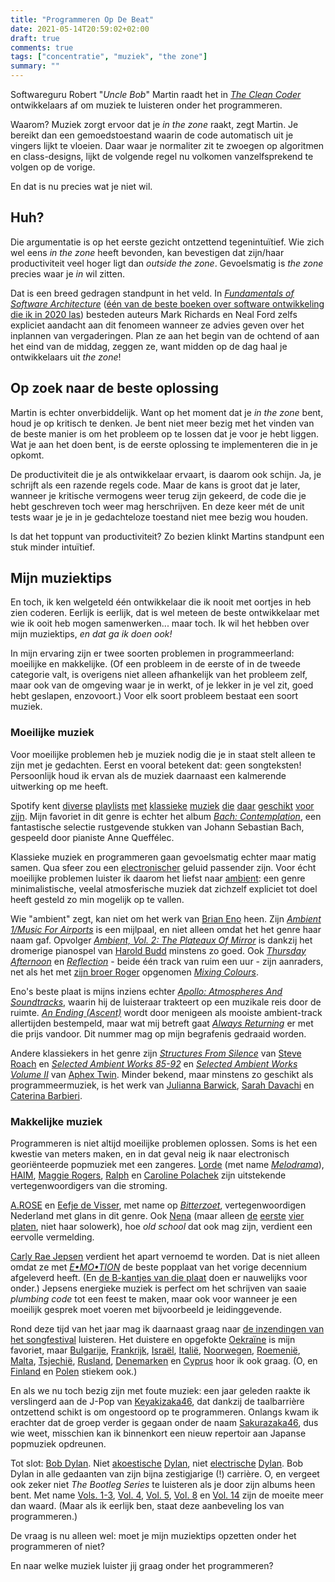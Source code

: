 ```yaml
---
title: "Programmeren Op De Beat"
date: 2021-05-14T20:59:02+02:00
draft: true
comments: true
tags: ["concentratie", "muziek", "the zone"]
summary: ""
---
```


Softwareguru Robert "*Uncle Bob*" Martin raadt het in [*The Clean Coder*](https://www.pearson.com/us/higher-education/program/Martin-Clean-Coder-The-A-Code-of-Conduct-for-Professional-Programmers/PGM8366.html) ontwikkelaars af om muziek te luisteren onder het programmeren. 


Waarom? Muziek zorgt ervoor dat je *in the zone* raakt, zegt Martin. Je bereikt dan een gemoedstoestand waarin de code automatisch uit je vingers lijkt te vloeien. Daar waar je normaliter zit te zwoegen op algoritmen en class-designs, lijkt de volgende regel nu volkomen vanzelfsprekend te volgen op de vorige. 


En dat is nu precies wat je niet wil. 


## Huh?


Die argumentatie is op het eerste gezicht ontzettend tegenintuïtief. Wie zich wel eens *in the zone* heeft bevonden, kan bevestigen dat zijn/haar productiviteit veel hoger ligt dan *outside the zone*. Gevoelsmatig is *the zone* precies waar je *in* wil zitten. 


Dat is een breed gedragen standpunt in het veld. In [*Fundamentals of Software Architecture*](https://www.oreilly.com/library/view/fundamentals-of-software/9781492043447/) ([één van de beste boeken over software ontwikkeling die ik in 2020 las](blog/21-05-03-de-beste-boeken-over-software-ontwikkeling-die-ik-in-2020-las)) besteden auteurs Mark Richards en Neal Ford zelfs expliciet aandacht aan dit fenomeen wanneer ze advies geven over het inplannen van vergaderingen. Plan ze aan het begin van de ochtend of aan het eind van de middag, zeggen ze, want midden op de dag haal je ontwikkelaars uit *the zone*!


## Op zoek naar de beste oplossing


Martin is echter onverbiddelijk. Want op het moment dat je *in the zone* bent, houd je op kritisch te denken. Je bent niet meer bezig met het vinden van de beste manier is om het probleem op te lossen dat je voor je hebt liggen. Wat je aan het doen bent, is de eerste oplossing te implementeren die in je opkomt.


De productiviteit die je als ontwikkelaar ervaart, is daarom ook schijn. Ja, je schrijft als een razende regels code. Maar de kans is groot dat je later, wanneer je kritische vermogens weer terug zijn gekeerd, de code die je hebt geschreven toch weer mag herschrijven. En deze keer mét de unit tests waar je je in je gedachteloze toestand niet mee bezig wou houden. 


Is dat het toppunt van productiviteit? Zo bezien klinkt Martins standpunt een stuk minder intuïtief. 


## Mijn muziektips


En toch, ik ken welgeteld één ontwikkelaar die ik nooit met oortjes in heb zien coderen. Eerlijk is eerlijk, dat is wel meteen de beste ontwikkelaar met wie ik ooit heb mogen samenwerken... maar toch. Ik wil het hebben over mijn muziektips, *en dat ga ik doen ook!*


In mijn ervaring zijn er twee soorten problemen in programmeerland: moeilijke en makkelijke. (Of een probleem in de eerste of in de tweede categorie valt, is overigens niet alleen afhankelijk van het probleem zelf, maar ook van de omgeving waar je in werkt, of je lekker in je vel zit, goed hebt geslapen, enzovoort.) Voor elk soort probleem bestaat een soort muziek.


### Moeilijke muziek


Voor moeilijke problemen heb je muziek nodig die je in staat stelt alleen te zijn met je gedachten. Eerst en vooral betekent dat: geen songteksten! Persoonlijk houd ik ervan als de muziek daarnaast een kalmerende uitwerking op me heeft. 


Spotify kent [diverse](https://open.spotify.com/playlist/37i9dQZF1DWYkztttC1w38?si=8be142a3a8994f8d) [playlists](https://open.spotify.com/playlist/37i9dQZF1DWVFeEut75IAL?si=3658bf33e7104c2a) [met](https://open.spotify.com/playlist/37i9dQZF1DWUvHZA1zLcjW?si=a982fe52e5c14969) [klassieke](https://open.spotify.com/playlist/37i9dQZF1DX7KrTMVQnM02?si=35879ca7eff348ee) [muziek](https://open.spotify.com/playlist/37i9dQZF1DWXUpC6mczRpA?si=0ab6c01532584b4c) [die](https://open.spotify.com/playlist/37i9dQZF1DWZYpU3rwrcAz?si=9f24ce8fcf59439f) [daar](https://open.spotify.com/playlist/37i9dQZF1DWU1JctQodQRj?si=aacb86e75a644882) [geschikt](https://open.spotify.com/playlist/37i9dQZF1DX2XWJkYVfE4v?si=98ecd73797c142f8) [voor](https://open.spotify.com/playlist/37i9dQZF1DX9dX3aBjsxqd?si=31895ff4992b4707) [zijn](https://open.spotify.com/playlist/37i9dQZF1DWUajed02NzWR?si=158dd46f003b4a2d). Mijn favoriet in dit genre is echter het album [*Bach: Contemplation*](https://open.spotify.com/album/02Koa96QFRsejQDA39Widn?si=f_Fb0FEVQw-quc9sCjMdlA), een fantastische selectie rustgevende stukken van Johann Sebastian Bach, gespeeld door pianiste Anne Queffélec.


Klassieke muziek en programmeren gaan gevoelsmatig echter maar matig samen. Qua sfeer zou een [electronischer](https://open.spotify.com/playlist/37i9dQZF1DX5trt9i14X7j?si=391ad70daf014b57) geluid passender zijn. Voor écht moeilijke problemen luister ik daarom het liefst naar [ambient](https://en.wikipedia.org/wiki/Ambient_music): een genre minimalistische, veelal atmosferische muziek dat zichzelf expliciet tot doel heeft gesteld zo min mogelijk op te vallen.


Wie "ambient" zegt, kan niet om het werk van [Brian Eno](https://open.spotify.com/artist/7MSUfLeTdDEoZiJPDSBXgi?si=ldc7nPdHTqiQdyykRTpCtg) heen. Zijn [*Ambient 1/Music For Airports*](https://open.spotify.com/album/063f8Ej8rLVTz9KkjQKEMa?si=vvld5s9fSzazBXLfvKsRsA) is een mijlpaal, en niet alleen omdat het het genre haar naam gaf. Opvolger [*Ambient, Vol. 2: The Plateaux Of Mirror*](https://open.spotify.com/album/5ma9r5NFV0poevmydI2qgO?si=Gw6YNYh8T7inKc60DTOpDA) is dankzij het dromerige pianospel van [Harold Budd](https://open.spotify.com/artist/3uOCouLFR4bVx0XeiQJSbl?si=URT5B-bnQEmeBi0-0eV7IQ) minstens zo goed. Ook [*Thursday Afternoon*](https://open.spotify.com/album/6AKF0REZoFiXMorWDpSiZt?si=H4Be-Be5QUecOQ-sR1sX7w) en [*Reflection*](https://open.spotify.com/album/4M33Lu2f5yApwDiPjVKXTl?si=7UL_XNVeQVa-n5TIUwse9Q) - beide één track van ruim een uur - zijn aanraders, net als het met [zijn broer Roger](https://open.spotify.com/artist/7JCthCuu5Wmxv2avqVFolo?si=CaMaKziNTUyKGaoPAKKQ6Q) opgenomen [*Mixing Colours*](https://open.spotify.com/album/7IPh831tMAre1SRBWzp5Vz?si=RUzvQXxIQlKExmuU4SZopg).


Eno's beste plaat is mijns inziens echter [*Apollo: Atmospheres And Soundtracks*](https://open.spotify.com/album/1Km58i317Pm5bQR3wPHKcO?si=5_UrKCz4QwG1UOx_sxtn1g), waarin hij de luisteraar trakteert op een muzikale reis door de ruimte. [*An Ending (Ascent)*](https://open.spotify.com/track/4ZknuVR2jOpMOcfwWpsuEr?si=5bdefbbd208f416e) wordt door menigeen als mooiste ambient-track allertijden bestempeld, maar wat mij betreft gaat [*Always Returning*](https://open.spotify.com/track/2Z81Ao2PO7UANNZBplQ29O?si=c5fcaf5a64f74efb) er met die prijs vandoor. Dit nummer mag op mijn begrafenis gedraaid worden.


Andere klassiekers in het genre zijn [*Structures From Silence*](https://open.spotify.com/album/4lu0DTSxRVeC1xcCIcaKlg?si=VE19GbamQd6MKbyzN6ZYEw) van [Steve Roach](https://open.spotify.com/artist/00gh6kmKYOu8xyorRxQm6a?si=JD7Xpd5YT1iBqAh2ocXEMw) en [*Selected Ambient Works 85-92*](https://open.spotify.com/album/7aNclGRxTysfh6z0d8671k?si=YzPDI-AASYeakcoyEd2kwg) en [*Selected Ambient Works Volume II*](https://open.spotify.com/album/17vHPMmoxN5B8cdhCDeMTe?si=pkJY5oO-T0eyItQ0BTfQiQ) van [Aphex Twin](https://open.spotify.com/artist/6kBDZFXuLrZgHnvmPu9NsG?si=XdzS6lgoScOnrdclbG7Ckg). Minder bekend, maar minstens zo geschikt als programmeermuziek, is het werk van [Julianna Barwick](https://open.spotify.com/artist/0HWfFWL4vVrbaBQqxVCwCi?si=SG6PFWPLQUu_A0-8VR3wkA), [Sarah Davachi](https://open.spotify.com/artist/2Swn6We5XXpyDz1YxRkprA?si=raBOsI8ETkq4jBJDbZo5Hw) en [Caterina Barbieri](https://open.spotify.com/artist/61WgG5fz5ilJrMne7tE1zu?si=377ARMkaSHm3vrfVMxJm7Q).


### Makkelijke muziek


Programmeren is niet altijd moeilijke problemen oplossen. Soms is het een kwestie van meters maken, en in dat geval neig ik naar electronisch georiënteerde popmuziek met een zangeres. [Lorde](https://open.spotify.com/artist/163tK9Wjr9P9DmM0AVK7lm?si=7uH4U2bJQb2ba00MtlKurA) (met name [*Melodrama*](https://open.spotify.com/album/4oCGmYsAQOWt2ACWTpNUU6?si=G8hmMb6gT3S3RLsNu5Rspw)), [HAIM](https://open.spotify.com/artist/4Ui2kfOqGujY81UcPrb5KE?si=ZGC8Xj17QieLSdjwyLWqPA), [Maggie Rogers](https://open.spotify.com/artist/4NZvixzsSefsNiIqXn0NDe?si=0svMlg4dQDuFj5xLRtl1eQ), [Ralph](https://open.spotify.com/artist/1Ss8sy3C3XXQgxYRwjDln8?si=HgLiSUzjRhq1ncCH5sXmcA) en [Caroline Polachek](https://open.spotify.com/artist/4Ge8xMJNwt6EEXOzVXju9a?si=7w5H1X3OR6iC9VmBpon_tg) zijn uitstekende vertegenwoordigers van die stroming. 


[A.ROSE](https://open.spotify.com/artist/2OVNpc4uw8YDruLaxNhGB5?si=t1q0fhrjQVGmDEId40yAXg) en [Eefje de Visser](https://open.spotify.com/artist/33KABng8GO42ojFJVcABxQ?si=mz4C7E2DRoWCINZk_tDVSQ), met name op [*Bitterzoet*](https://open.spotify.com/album/6i4IItGQSRvbdBguRDggMI?si=bF_yr825TV2E7WDErY7-Lw), vertegenwoordigen Nederland met glans in dit genre. Ook [Nena](https://open.spotify.com/artist/6Tz0QRoe083BcOo2YbG9lV?si=fC03_r75TxiID5zfsGBDag) (maar alleen [de](https://open.spotify.com/album/78hVLZZJhaXgrnfXKc6yxF?si=inoGQ_ixSZ2lg9cQEvTxhA) [eerste](https://open.spotify.com/album/2OBWk8cRB06GF9wWlHO7wr?si=foccPz85Q1WMgECaGrGhxg) [vier](https://open.spotify.com/album/5vCoRAQaCRYhErG37FPBsc?si=JT1dJJ5VS_OY80zpd1xN4g) [platen](https://open.spotify.com/album/09zqro03Vzw6EoaCVmstBa?si=qXJ_fWBbQpCmkpzvdfYgKQ), niet haar solowerk), hoe *old school* dat ook mag zijn, verdient een eervolle vermelding.


[Carly Rae Jepsen](https://open.spotify.com/artist/6sFIWsNpZYqfjUpaCgueju?si=qSyjFomzTneaSgh1KjTDLw) verdient het apart vernoemd te worden. Dat is niet alleen omdat ze met [*E•MO•TION*](https://open.spotify.com/album/2oj3FG6fos7zAQJxLQGzou?si=JVerM9_XRS6Ew0GVUO5VDQ) de beste popplaat van het vorige decennium afgeleverd heeft. (En [de B-kantjes van die plaat](https://open.spotify.com/album/31776n0a6xHYMHSlK4983u?si=C6rDGYiRRGi1TZwVRl3r1A) doen er nauwelijks voor onder.) Jepsens energieke muziek is perfect om het schrijven van saaie *plumbing code* tot een feest te maken, maar ook voor wanneer je een moeilijk gesprek moet voeren met bijvoorbeeld je leidinggevende.


Rond deze tijd van het jaar mag ik daarnaast graag naar [de inzendingen van het songfestival](https://open.spotify.com/playlist/37i9dQZF1DWVCKO3xAlT1Q?si=7774b5fc6dbe4ee3) luisteren. Het duistere en opgefokte [Oekraïne](https://open.spotify.com/track/7mEDVrAHDnQJStDo8jKJJm?si=0294ddb9f26c486e) is mijn favoriet, maar [Bulgarije](https://open.spotify.com/track/6R6i1KOZjiPYLZ8dC0cUgd?si=561f408df49543f4), [Frankrijk](https://open.spotify.com/track/1uAOCTevGnyKIDbgZdOCnE?si=2be83200f4cb4da5), [Israël](https://open.spotify.com/track/76TRCnbYfo9GU5DPsZ1uI9?si=f4f2fe8b395a4b69), [Italië](https://open.spotify.com/track/1lWWoec2z1j88GRblI5anV?si=d02ddec6badc4afb), [Noorwegen](https://open.spotify.com/track/1ISMa0THMDKFBq2UMfm02e?si=1dda4934dc094e23), [Roemenië](https://open.spotify.com/track/3JhdCHaJZWnvIqFRHhQfCs?si=dd0c3ca541144562), [Malta](https://open.spotify.com/track/0NbGUXzlqYkSKlGiduwo84?si=357a83bbedc04552), [Tsjechië](https://open.spotify.com/track/0AriSxYRoQelGrFEmS1BWm?si=fefb8f7c516b4bee), [Rusland](https://open.spotify.com/track/6Dz383ZHSKzWh5ZTL7aRra?si=8dfd35a1b37440ca), [Denemarken](https://open.spotify.com/track/5KLDajsSLvA5n2zTwKycvF?si=5f896ba5f1df4988) en [Cyprus](https://open.spotify.com/track/4TAttqXwjj56xZQVKvlX0K?si=32b2b537bf044b3e) hoor ik ook graag. (O, en [Finland](https://open.spotify.com/track/1Z1BSrmGhjw4FVEtySGI54?si=c85689a4dc6d49fc) en [Polen](https://open.spotify.com/track/3vTq9AmdeZt7QVslH68LK8?si=3f49b62e94d04df5) stiekem ook.)


En als we nu toch bezig zijn met foute muziek: een jaar geleden raakte ik verslingerd aan de J-Pop van [Keyakizaka46](https://open.spotify.com/artist/03E7w8NrBr4lNCK33TQyil?si=0b4hdkI-QDy0wMc071DnIg), dat dankzij de taalbarrière ontzettend schikt is om ongestoord op te programmeren. Onlangs kwam ik erachter dat de groep verder is gegaan onder de naam [Sakurazaka46](https://open.spotify.com/artist/0Ti7MfCiVVQAK8zLSiqlto?si=ZqjTOJyuRxqJ-CYoveO5Qg), dus wie weet, misschien kan ik binnenkort een nieuw repertoir aan Japanse popmuziek opdreunen.


Tot slot: [Bob Dylan](https://open.spotify.com/artist/74ASZWbe4lXaubB36ztrGX?si=kjGmb_xfTA6Veo1_RzMKRg). Niet [akoestische](https://open.spotify.com/album/0o1uFxZ1VTviqvNaYkTJek?si=WAreT7R-ReeqbF8--XqYfw) [Dylan](https://open.spotify.com/album/7DZeLXvr9eTVpyI1OlqtcS?si=-qNjZSSHSBGt9QWdu2v7HQ), niet [electrische](https://open.spotify.com/album/6YabPKtZAjxwyWbuO9p4ZD?si=obZ5dPchSqezsfER3pwMCg) [Dylan](https://open.spotify.com/album/4NP1rhnsPdYpnyJP0p0k0L?si=mkFT_BkhQ4G8Q5eLHOfzXA). Bob Dylan in alle gedaanten van zijn bijna zestigjarige (!) carrière. O, en vergeet ook zeker niet *The Bootleg Series* te luisteren als je door zijn albums heen bent. Met name [Vols. 1-3](https://open.spotify.com/album/0ELQw29ii1k2eHnAYgt5kw?si=2iQWOoh4TxK5jCrcSsiDcw), [Vol. 4](https://open.spotify.com/album/2dAxS22qLNJsj2QbmYCr1V?si=9Cu427tQQg-_J6Wl9QD7iA), [Vol. 5](https://open.spotify.com/album/5CaLbGDGFhuhPKdxOokHmK?si=MbCgAs8MRs-MGEn9a0G7kQ), [Vol. 8](https://open.spotify.com/album/6vwOn4M8sbRbnFB3ZXfLSD?si=FT4r8THLSoasSrSviJydOw) en [Vol. 14](https://open.spotify.com/album/5faKzawYFUfk3IRRe6ERXl?si=1ezTeww6Swqly9kuD_Cw5Q) zijn de moeite meer dan waard. (Maar als ik eerlijk ben, staat deze aanbeveling los van programmeren.)


De vraag is nu alleen wel: moet je mijn muziektips opzetten onder het programmeren of niet?


En naar welke muziek luister jij graag onder het programmeren?
